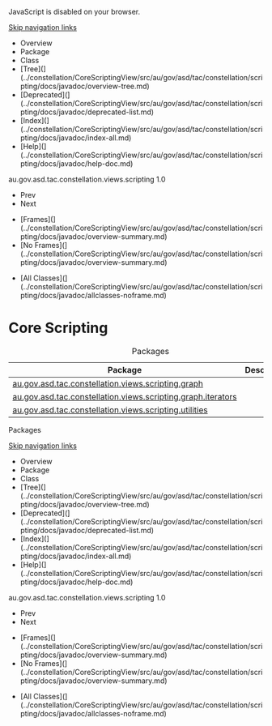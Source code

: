 <div>

JavaScript is disabled on your browser.

</div>

<div class="topNav">

<span id="navbar.top"></span>

<div class="skipNav">

[Skip navigation links](#skip.navbar.top "Skip navigation links")

</div>

<span id="navbar.top.firstrow"></span>

-   Overview
-   Package
-   Class
-   [Tree](](../constellation/CoreScriptingView/src/au/gov/asd/tac/constellation/scripting/docs/javadoc/overview-tree.md)
-   [Deprecated](](../constellation/CoreScriptingView/src/au/gov/asd/tac/constellation/scripting/docs/javadoc/deprecated-list.md)
-   [Index](](../constellation/CoreScriptingView/src/au/gov/asd/tac/constellation/scripting/docs/javadoc/index-all.md)
-   [Help](](../constellation/CoreScriptingView/src/au/gov/asd/tac/constellation/scripting/docs/javadoc/help-doc.md)

<div class="aboutLanguage">

au.gov.asd.tac.constellation.views.scripting 1.0

</div>

</div>

<div class="subNav">

-   Prev
-   Next

<!-- -->

-   [Frames](](../constellation/CoreScriptingView/src/au/gov/asd/tac/constellation/scripting/docs/javadoc/overview-summary.md)
-   [No Frames](](../constellation/CoreScriptingView/src/au/gov/asd/tac/constellation/scripting/docs/javadoc/overview-summary.md)

<!-- -->

-   [All Classes](](../constellation/CoreScriptingView/src/au/gov/asd/tac/constellation/scripting/docs/javadoc/allclasses-noframe.md)

<div>

</div>

<span id="skip.navbar.top"></span>

</div>

<div class="header">

# Core Scripting

</div>

<div class="contentContainer">

<table class="overviewSummary" data-border="0" data-cellpadding="3" data-cellspacing="0" data-summary="Packages table, listing packages, and an explanation">
<caption><span>Packages</span><span class="tabEnd"> </span></caption>
<thead>
<tr class="header">
<th class="colFirst" scope="col">Package</th>
<th class="colLast" scope="col">Description</th>
</tr>
</thead>
<tbody>
<tr class="odd altColor">
<td class="colFirst"><a href="../constellation/CoreScriptingView/src/au/gov/asd/tac/constellation/scripting/docs/javadoc/graph/package-summary.md">au.gov.asd.tac.constellation.views.scripting.graph</a></td>
<td class="colLast"> </td>
</tr>
<tr class="even rowColor">
<td class="colFirst"><a href="../constellation/CoreScriptingView/src/au/gov/asd/tac/constellation/scripting/docs/javadoc/graph/iterators/package-summary.md">au.gov.asd.tac.constellation.views.scripting.graph.iterators</a></td>
<td class="colLast"> </td>
</tr>
<tr class="odd altColor">
<td class="colFirst"><a href="../constellation/CoreScriptingView/src/au/gov/asd/tac/constellation/scripting/docs/javadoc/utilities/package-summary.md">au.gov.asd.tac.constellation.views.scripting.utilities</a></td>
<td class="colLast"> </td>
</tr>
</tbody>
</table>

Packages<span class="tabEnd"> </span>

</div>

<div class="bottomNav">

<span id="navbar.bottom"></span>

<div class="skipNav">

[Skip navigation links](#skip.navbar.bottom "Skip navigation links")

</div>

<span id="navbar.bottom.firstrow"></span>

-   Overview
-   Package
-   Class
-   [Tree](](../constellation/CoreScriptingView/src/au/gov/asd/tac/constellation/scripting/docs/javadoc/overview-tree.md)
-   [Deprecated](](../constellation/CoreScriptingView/src/au/gov/asd/tac/constellation/scripting/docs/javadoc/deprecated-list.md)
-   [Index](](../constellation/CoreScriptingView/src/au/gov/asd/tac/constellation/scripting/docs/javadoc/index-all.md)
-   [Help](](../constellation/CoreScriptingView/src/au/gov/asd/tac/constellation/scripting/docs/javadoc/help-doc.md)

<div class="aboutLanguage">

au.gov.asd.tac.constellation.views.scripting 1.0

</div>

</div>

<div class="subNav">

-   Prev
-   Next

<!-- -->

-   [Frames](](../constellation/CoreScriptingView/src/au/gov/asd/tac/constellation/scripting/docs/javadoc/overview-summary.md)
-   [No Frames](](../constellation/CoreScriptingView/src/au/gov/asd/tac/constellation/scripting/docs/javadoc/overview-summary.md)

<!-- -->

-   [All Classes](](../constellation/CoreScriptingView/src/au/gov/asd/tac/constellation/scripting/docs/javadoc/allclasses-noframe.md)

<div>

</div>

<span id="skip.navbar.bottom"></span>

</div>
